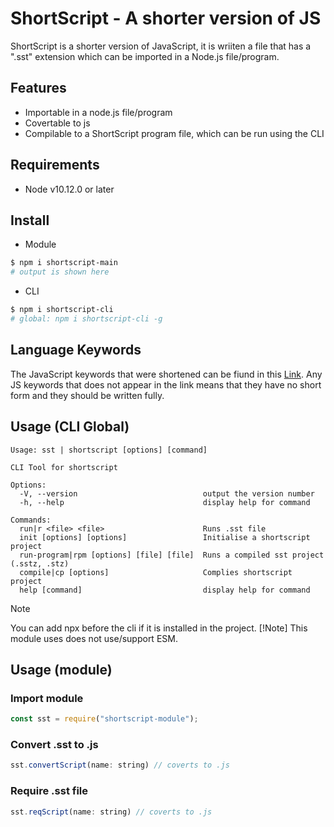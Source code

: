 # ShortScript - A shorter version of JS

ShortScript is a shorter version of JavaScript, it is wriiten a file that has a ".sst" extension which can be imported in a Node.js file/program.

## Features

* Importable in a node.js file/program
* Covertable to js
* Compilable to a ShortScript program file, which can be run using the CLI

## Requirements

* Node v10.12.0 or later

## Install

* Module

```bash
$ npm i shortscript-main
# output is shown here
```

* CLI

```bash
$ npm i shortscript-cli
# global: npm i shortscript-cli -g
```

## Language Keywords

 The JavaScript keywords that were shortened can be fiund in this [Link](https://shortscript-keywords.tiiny.site). Any JS keywords that does not appear in the link means that they have no short form and they should be written fully.
 
## Usage (CLI Global)

```
Usage: sst | shortscript [options] [command]

CLI Tool for shortscript

Options:
  -V, --version                            output the version number
  -h, --help                               display help for command

Commands:
  run|r <file> <file>                      Runs .sst file
  init [options] [options]                 Initialise a shortscript project
  run-program|rpm [options] [file] [file]  Runs a compiled sst project (.sstz, .stz)
  compile|cp [options]                     Complies shortscript project
  help [command]                           display help for command
```

> [!NOTE]
> You can add npx before the cli if it is installed in the project.
> [!Note]
> This module uses does not use/support ESM.

## Usage (module)

### Import module

```javascript
const sst = require("shortscript-module");
```

### Convert .sst to .js

```javascript
sst.convertScript(name: string) // coverts to .js
```

### Require .sst file

```javascript
sst.reqScript(name: string) // coverts to .js
```